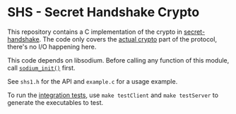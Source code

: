 # SHS - Secret Handshake Crypto

This repository contains a C implementation of the crypto in [secret-handshake](https://github.com/auditdrivencrypto/secret-handshake). The code only covers the [actual crypto](https://github.com/AljoschaMeyer/shs1-crypto-js) part of the protocol, there's no I/O happening here.

This code depends on libsodium. Before calling any function of this module, call [`sodium_init()`](https://download.libsodium.org/doc/usage/) first.

See `shs1.h` for the API and `example.c` for a usage example.

To run the [integration tests](https://github.com/AljoschaMeyer/shs1-testsuite), use `make testClient` and `make testServer` to generate the executables to test.
